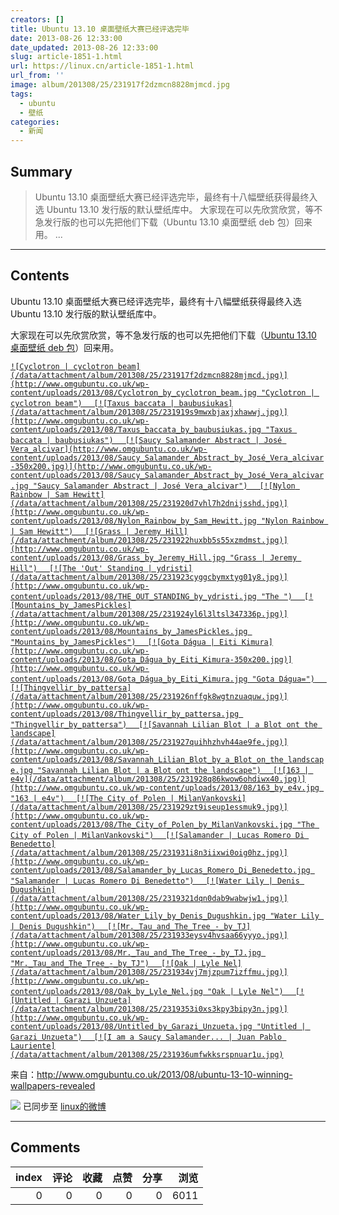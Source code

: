 ```yaml
---
creators: []
title: Ubuntu 13.10 桌面壁纸大赛已经评选完毕
date: 2013-08-26 12:33:00
date_updated: 2013-08-26 12:33:00
slug: article-1851-1.html
url: https://linux.cn/article-1851-1.html
url_from: ''
image: album/201308/25/231917f2dzmcn8828mjmcd.jpg
tags:
  - ubuntu
  - 壁纸
categories:
  - 新闻
---
```


## Summary

> Ubuntu 13.10 桌面壁纸大赛已经评选完毕，最终有十八幅壁纸获得最终入选 Ubuntu 13.10 发行版的默认壁纸库中。
> 大家现在可以先欣赏欣赏，等不急发行版的也可以先把他们下载（Ubuntu 13.10 桌面壁纸 deb 包）回来用。 ...

***

<!-- more -->

## Contents

Ubuntu 13.10 桌面壁纸大赛已经评选完毕，最终有十八幅壁纸获得最终入选 Ubuntu 13.10 发行版的默认壁纸库中。

大家现在可以先欣赏欣赏，等不急发行版的也可以先把他们下载（[Ubuntu 13.10 桌面壁纸 deb 包](https://launchpad.net/~ubuntu-unity/+archive/daily-build/+build/4901205/+files/ubuntu-wallpapers-saucy_13.04.0%2B13.10.20130823-0ubuntu1_all.deb)）回来用。

[`![Cyclotron | cyclotron beam](/data/attachment/album/201308/25/231917f2dzmcn8828mjmcd.jpg)](http://www.omgubuntu.co.uk/wp-content/uploads/2013/08/Cyclotron_by_cyclotron_beam.jpg "Cyclotron | cyclotron beam")　 [![Taxus baccata | baubusiukas](/data/attachment/album/201308/25/231919s9mwxbjaxjxhawwj.jpg)](http://www.omgubuntu.co.uk/wp-content/uploads/2013/08/Taxus_baccata_by_baubusiukas.jpg "Taxus baccata | baubusiukas")　 [![Saucy Salamander Abstract | José Vera_alcivar](http://www.omgubuntu.co.uk/wp-content/uploads/2013/08/Saucy_Salamander_Abstract_by_José_Vera_alcivar-350x200.jpg)](http://www.omgubuntu.co.uk/wp-content/uploads/2013/08/Saucy_Salamander_Abstract_by_José_Vera_alcivar.jpg "Saucy Salamander Abstract | José Vera_alcivar")　 [![Nylon Rainbow | Sam Hewitt](/data/attachment/album/201308/25/231920d7vhl7h2dnijsshd.jpg)](http://www.omgubuntu.co.uk/wp-content/uploads/2013/08/Nylon_Rainbow_by_Sam_Hewitt.jpg "Nylon Rainbow | Sam Hewitt")　 [![Grass | Jeremy Hill](/data/attachment/album/201308/25/231922huxbb5s55xzmdmst.jpg)](http://www.omgubuntu.co.uk/wp-content/uploads/2013/08/Grass_by_Jeremy_Hill.jpg "Grass | Jeremy Hill")　 [![The 'Out' Standing | ydristi](/data/attachment/album/201308/25/231923cyggcbymxtyg01y8.jpg)](http://www.omgubuntu.co.uk/wp-content/uploads/2013/08/THE_OUT_STANDING_by_ydristi.jpg "The ")　 [![Mountains_by_JamesPickles](/data/attachment/album/201308/25/231924yl6l3ltsl347336p.jpg)](http://www.omgubuntu.co.uk/wp-content/uploads/2013/08/Mountains_by_JamesPickles.jpg "Mountains_by_JamesPickles")　 [![Gota Dágua | Eiti Kimura](http://www.omgubuntu.co.uk/wp-content/uploads/2013/08/Gota_Dágua_by_Eiti_Kimura-350x200.jpg)](http://www.omgubuntu.co.uk/wp-content/uploads/2013/08/Gota_Dágua_by_Eiti_Kimura.jpg "Gota Dágua=")　 [![Thingvellir_by_pattersa](/data/attachment/album/201308/25/231926nffgk8wgtnzuaquw.jpg)](http://www.omgubuntu.co.uk/wp-content/uploads/2013/08/Thingvellir_by_pattersa.jpg "Thingvellir_by_pattersa")　 [![Savannah Lilian Blot | a Blot ont the landscape](/data/attachment/album/201308/25/231927quihhzhvh44ae9fe.jpg)](http://www.omgubuntu.co.uk/wp-content/uploads/2013/08/Savannah_Lilian_Blot_by_a_Blot_on_the_landscape.jpg "Savannah Lilian Blot | a Blot ont the landscape")　 [![163 | e4v](/data/attachment/album/201308/25/231928q86kwow6ohdiwx40.jpg)](http://www.omgubuntu.co.uk/wp-content/uploads/2013/08/163_by_e4v.jpg "163 | e4v")　 [![The City of Polen | MilanVankovski](/data/attachment/album/201308/25/231929zt9iseup1essmuk9.jpg)](http://www.omgubuntu.co.uk/wp-content/uploads/2013/08/The_City_of_Polen_by_MilanVankovski.jpg "The City of Polen | MilanVankovski")　 [![Salamander | Lucas Romero Di Benedetto](/data/attachment/album/201308/25/231931i8n3iixwi0oig0hz.jpg)](http://www.omgubuntu.co.uk/wp-content/uploads/2013/08/Salamander_by_Lucas_Romero_Di_Benedetto.jpg "Salamander | Lucas Romero Di Benedetto")　 [![Water Lily | Denis Dugushkin](/data/attachment/album/201308/25/2319321dqn0dab9wabwjw1.jpg)](http://www.omgubuntu.co.uk/wp-content/uploads/2013/08/Water_Lily_by_Denis_Dugushkin.jpg "Water Lily | Denis Dugushkin")　 [![Mr._Tau_and_The_Tree_-_by_TJ](/data/attachment/album/201308/25/231933eysv4hvsaa66yyyo.jpg)](http://www.omgubuntu.co.uk/wp-content/uploads/2013/08/Mr._Tau_and_The_Tree_-_by_TJ.jpg "Mr._Tau_and_The_Tree_-_by_TJ")　 [![Oak | Lyle Nel](/data/attachment/album/201308/25/231934vj7mjzpum7izffmu.jpg)](http://www.omgubuntu.co.uk/wp-content/uploads/2013/08/Oak_by_Lyle_Nel.jpg "Oak | Lyle Nel")　 [![Untitled | Garazi Unzueta](/data/attachment/album/201308/25/2319353i0xs3kpy3bipy3n.jpg)](http://www.omgubuntu.co.uk/wp-content/uploads/2013/08/Untitled_by_Garazi_Unzueta.jpg "Untitled | Garazi Unzueta")　 [![I am a Saucy Salamander... | Juan Pablo Lauriente](/data/attachment/album/201308/25/231936umfwkksrspnuar1u.jpg)`](http://www.omgubuntu.co.uk/wp-content/uploads/2013/08/I_am_a_Saucy_Salamander..._by_Juan_Pablo_Lauriente.jpg "I am a Saucy Salamander... | Juan Pablo Lauriente")

来自：http://www.omgubuntu.co.uk/2013/08/ubuntu-13-10-winning-wallpapers-revealed

![](https://img.linux.net.cn/xwb/images/bgimg/icon_logo.png) 已同步至 [linux的微博](http://weibo.com/1772191555/A6vRc2rDk)

***

## Comments


|   index |   评论 |   收藏 |   点赞 |   分享 |   浏览 |
|--------:|-------:|-------:|-------:|-------:|-------:|
|       0 |      0 |      0 |      0 |      0 |   6011 |
